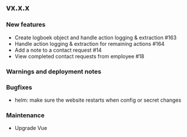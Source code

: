 ## vx.x.x

### New features

- Create logboek object and handle action logging & extraction #163
- Handle action logging & extraction for remaining actions #164
- Add a note to a contact request #14
- View completed contact requests from employee #18

### Warnings and deployment notes

### Bugfixes

- helm: make sure the website restarts when config or secret changes

### Maintenance

- Upgrade Vue
